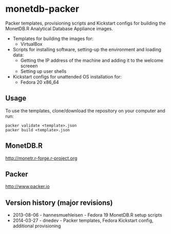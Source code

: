 monetdb-packer
==============

Packer templates, provisioning scripts and Kickstart configs for building the MonetDB.R Analytical Database Appliance images.
* Templates for building the images for:
	* VirtualBox
* Scripts for installing software, setting-up the environment and loading data:
	* Getting the IP address of the machine and adding it to the welcome screeen
	* Setting up user shells
* Kickstart configs for unattended OS installation for:
	* Fedora 20 x86_64

Usage
-----
To use the templates, clone/download the repository on your computer and run:
```shell
packer validate <template>.json
packer build <template>.json
```

MonetDB.R
----------
http://monetr.r-forge.r-project.org

Packer
------
http://www.packer.io

Version history (major revisions)
---------------
* 2013-08-06 - hannesmuehleisen - Fedora 19 MonetDB.R setup scripts 
* 2014-03-27 - dnedev - Packer templates, Fedora Kickstart config, additional provisioning
